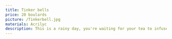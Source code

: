 ```yaml
---
title: Tinker bells
price: 20 boulards
picture: /Tinkerbell.jpg
materials: Acrilyc
description: This is a rainy day, you're waiting for your tea to infuse. Maybe you're writing a love letter to your straight best friend, or reading a book about people that actually pull. Somewhere above you, a little string of flower lights is glowing just enough to pretend your cave is a sacred witch's den, and not the result of three days of crumbs.
---
```

